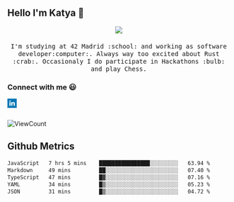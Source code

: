 
## Hello I'm Katya :wave:

<p align="center">
  <img src="https://raw.githubusercontent.com/coderjojo/coderjojo/master/img/github.gif" width=100>
  <br><br>
  <samp>
    I'm studying at 42 Madrid :school: </a> and working as software developer:computer:. Always way too excited about Rust :crab:. Occasionaly I do participate in Hackathons :bulb: and play Chess.
  </samp>
</p>

### Connect with me :smiley:
<a href="https://www.linkedin.com/in/ekaterina-prusakova-b209b494/">
  <img align="left" alt="Katya Prusakova" width="21px" src="https://raw.githubusercontent.com/edent/SuperTinyIcons/099dc12b59179d07d534069bc8551718f786d91a/images/svg/linkedin.svg" />
</a>
<br/><br/>


<!--  ![visitors](https://visitor-badge.glitch.me/badge?page_id=KatyaPrusakova/KatyaPrusakova) -->

![ViewCount](https://views.whatilearened.today/views/github/KatyaPrusakova/views.svg)

## Github Metrics

<!--START_SECTION:waka-->

```text
JavaScript   7 hrs 5 mins    ████████████████░░░░░░░░░   63.94 %
Markdown     49 mins         ██░░░░░░░░░░░░░░░░░░░░░░░   07.40 %
TypeScript   47 mins         █▓░░░░░░░░░░░░░░░░░░░░░░░   07.16 %
YAML         34 mins         █▒░░░░░░░░░░░░░░░░░░░░░░░   05.23 %
JSON         31 mins         █▒░░░░░░░░░░░░░░░░░░░░░░░   04.72 %
```

<!--END_SECTION:waka-->